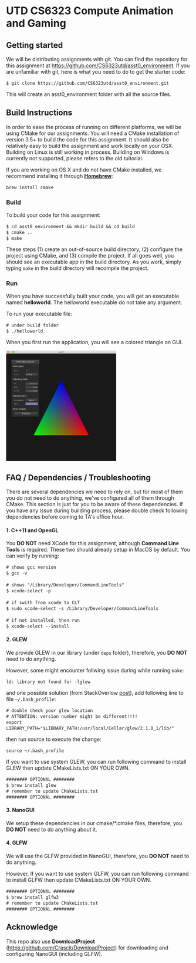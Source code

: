 # UTD CS6323 Compute Animation and Gaming

## Getting started
We will be distributing assignments with git. You can find the repository for this assignment at https://github.com/CS6323utd/asst0_environment. If you are unfamiliar with git, here is what you need to do to get the starter code:
```
$ git clone https://github.com/CS6323utd/asst0_environment.git
```
This will create an asst0_environment folder with all the source files.


## Build Instructions

In order to ease the process of running on different platforms, we will be using CMake for our assignments. You will need a CMake installation of version 3.5+ to build the code for this assignment. It should also be relatively easy to build the assignment and work locally on your OSX. Building on Linux is still working in process. Building on Windows is currently not supported, please refers to the old tuitorial.

If you are working on OS X and do not have CMake installed, we recommend installing it through [**Homebrew**](https://brew.sh/):
```
brew install cmake
```

### Build

To build your code for this assignment:
```
$ cd asst0_environment && mkdir build && cd build
$ cmake ..
$ make
```
These steps (1) create an out-of-source build directory, (2) configure the project using CMake, and (3) compile the project. If all goes well, you should see an executable app in the build directory. As you work, simply typing ```make``` in the build directory will recompile the project.

### Run

When you have successfully built your code, you will get an executable named **helloworld**. The helloworld executable do not take any argument. 

To run your executable file:
```
# under build folder
$ ./helloworld
```

When you first run the application, you will see a colored triangle on GUI.

<img src="https://github.com/CS6323utd/asst0_environment/blob/master/demo/triangle.png" width="300" height="300">

## FAQ / Dependencies / Troubleshooting

There are several dependencies we need to rely on, but for most of them you do not need to do anything, we've configured all of them through CMake. This section is just for you to be aware of these dependencies. If you have any issue during building process, please double check following dependencies before coming to TA's office hour.


#### 1. C++11 and OpenGL

You **DO NOT** need XCode for this assignment, although **Command Line Tools** is required.
These two should already setup in MacOS by default. You can verify by running:
```
# shows gcc version
$ gcc -v 

# shows "/Library/Developer/CommandLineTools"
$ xcode-select -p

# if swith from xcode to CLT
$ sudo xcode-select -s /Library/Developer/CommandLineTools

# if not installed, then run
$ xcode-select --install
```

#### 2. GLEW

We provide GLEW in our library (under ``deps`` folder), therefore, you **DO NOT** need to do anything. 

However, some might encounter follwing issue during while running  ```make```:
```
ld: library not found for -lglew
```
and one possible solution (from StackOverlow [post](https://stackoverflow.com/questions/26430432/ld-library-not-found/26431115#26431115)), add following line to file ```~/.bash_profile```:
```
# double check your glew location
# ATTENTION: version number might be different!!!!
export LIBRARY_PATH="$LIBRARY_PATH:/usr/local/Cellar/glew/2.1.0_1/lib/"
```
then run source to execute the change:
```
source ~/.bash_profile
```

If you want to use system GLEW, you can run following command to install GLEW then update CMakeLists.txt ON YOUR OWN.
```
######## OPTIONAL ######## 
$ brew install glew
# remember to update CMakeLists.txt
######## OPTIONAL ######## 
```

#### 3. NanoGUI

We setup these dependencies in our cmake/*.cmake files, therefore, you **DO NOT** need to do anything about it.


#### 4. GLFW

We will use the GLFW provided in NanoGUI, therefore, you **DO NOT** need to do anything. 

However, If you want to use system GLFW, you can run following command to install GLFW then update CMakeLists.txt ON YOUR OWN.
```
######## OPTIONAL ######## 
$ brew install glfw3
# remember to update CMakeLists.txt
######## OPTIONAL ######## 
```


## Acknowledge

This repo also use **DownloadProject** (https://github.com/Crascit/DownloadProject) for downloading and configuring NanoGUI (including GLFW). 


